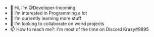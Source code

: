 - 👋 Hi, I’m @Developer-Incoming
- 👀 I’m interested in Programming a lot
- 🌱 I’m currently learning more stuff
- 💞️ I’m looking to collaborate on weird projects
- 📫 How to reach me?: I'm most of the time on Discord Krazy#9895

<!---
Developer-Incoming/Developer-Incoming is a ✨ special ✨ repository because its `README.md` (this file) appears on your GitHub profile.
You can click the Preview link to take a look at your changes.
--->
